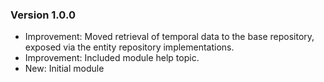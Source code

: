 ### Version 1.0.0

- Improvement: Moved retrieval of temporal data to the base repository, exposed via the entity repository implementations.
- Improvement: Included module help topic.
- New: Initial module
